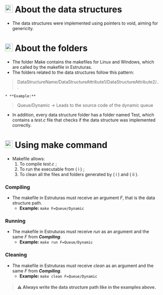 # <img src="https://upload.wikimedia.org/wikipedia/commons/1/19/C_Logo.png" alt="C Logo" width="25"/> About the data structures
* The data structures were implemented using pointers to void, aiming for genericity.

# <img src="https://img.icons8.com/?size=512&id=WWogVNJDSfZ5&format=png" alt="Folder icon" width="25"/> About the folders
* The folder Make contains the makefiles for Linux and Windows, which are called by the makefile in Estruturas.
* The folders related to the data structures follow this pattern:
> DataStructureName/DataStructureAttribute1/DataStructureAttribute2/...
>
    * **Example:**
> Queue/Dynamic -> Leads to the source code of the dynamic queue
* In addition, every data structure folder has a folder named Test, which contains a *test.c* file that checks if the data structure was implemented correctly.

# <img src="https://static-00.iconduck.com/assets.00/text-x-makefile-icon-1685x2048-et76lhso.png" alt="Folder icon" width="25"/> Using make command
* Makefile allows:
    1. To compile *test.c* ;
    2. To run the executable from ( i ) ;
    3. To clean all the files and folders generated by ( i ) and ( ii ).

### Compiling
* The makefile in Estruturas must receive an argument *F*, that is the data structure path.
    * **Example:** `make F=Queue/Dynamic`

### Running
* The makefile in Estruturas must receive *run* as an argument and the same *F* from ***Compiling***.
    * **Example:** `make run F=Queue/Dynamic`

### Cleaning
* The makefile in Estruturas must receive *clean* as an argument and the same *F* from ***Compiling***.
    * **Example:** `make clean F=Queue/Dynamic`

>#### ⚠️ Always write the data structure path like in the examples above.